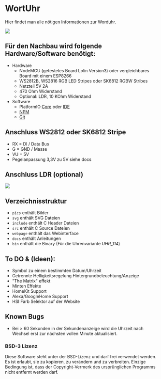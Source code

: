 # WortUhr

Hier findet man alle nötigen Informationen zur Worduhr.

![](pics/wortuhr-webpage.png)

## Für den Nachbau wird folgende Hardware/Software benötigt:
* Hardware
    * NodeMCU (getestetes Board Lolin Version3) oder vergleichbares Board mit einem ESP8266 
    * WS2812B, WS2816 RGB LED Stripes oder SK6812 RGBW Stribes
    * Netzteil 5V 2A
    * 470 Ohm Widerstand
    * Optional: LDR, 10 KOhm Widerstand
* Software
    * PlatformIO [Core](https://docs.platformio.org/en/latest/core/installation.html) oder [IDE](https://platformio.org/install/ide?install=vscode)
    * [NPM](https://www.npmjs.com/get-npm)
    * [Git](https://git-scm.com)

## Anschluss WS2812 oder SK6812 Stripe
* RX = DI / Data Bus
* G = GND / Masse
* VU = 5V
* Pegelanpassung 3,3V zu 5V siehe docs

## Anschluss LDR (optional)
![](pics/old/LDR.png)
      
## Verzeichnisstruktur

-   `pics` enthält Bilder
-   `svg` enthält SVG Dateien
-   `include` enthält C Header Dateien
-   `src` enthält C Source Dateien
-   `webpage` enthält das Webinterface
-   `docs` enthält Anleitungen
-   `bin` enthält die Binary (Für die Uhrenvariante *UHR_114*)

## To DO & (Ideen):
* Symbol zu einem bestimmten Datum/Uhrzeit
* Getrennte Helligkeitsregelung Hintergrundbeleuchtung/Anzeige 
* "The Matrix" effekt
* Minten Effekte
* HomeKit Support
* Alexa/GoogleHome Support
* HSI Farb Selektor auf der Website

## Known Bugs

* Bei > 60 Sekunden in der Sekundenanzeige wird die Uhrzeit nach Wechsel erst zur nächsten vollen Minute aktualisiert. 

### BSD-3 Lizenz

Diese Software steht unter der BSD-Lizenz und darf frei verwendet werden. Es ist erlaubt, sie zu kopieren, zu verändern und zu verbreiten.
Einzige Bedingung ist, dass der Copyright-Vermerk des ursprünglichen Programms nicht entfernt werden darf.
